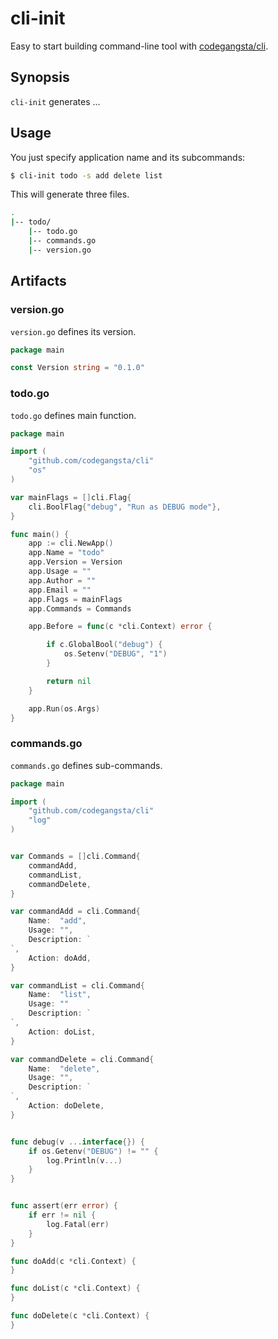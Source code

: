 cli-init
====

Easy to start building command-line tool with [codegangsta/cli](https://github.com/codegangsta/cli).

## Synopsis

`cli-init` generates ...

## Usage

You just specify application name and its subcommands:

```bash
$ cli-init todo -s add delete list
```

This will generate three files.

```bash
.
|-- todo/
    |-- todo.go
    |-- commands.go
    |-- version.go
```

## Artifacts

### version.go

`version.go` defines its version.

```go
package main

const Version string = "0.1.0"
```

### todo.go

`todo.go` defines main function.

```go
package main

import (
	"github.com/codegangsta/cli"
	"os"
)

var mainFlags = []cli.Flag{
	cli.BoolFlag{"debug", "Run as DEBUG mode"},
}

func main() {
	app := cli.NewApp()
	app.Name = "todo"
	app.Version = Version
	app.Usage = ""
	app.Author = ""
	app.Email = ""
	app.Flags = mainFlags
	app.Commands = Commands

	app.Before = func(c *cli.Context) error {

		if c.GlobalBool("debug") {
			os.Setenv("DEBUG", "1")
		}

		return nil
	}

	app.Run(os.Args)
}
```

### commands.go

`commands.go` defines sub-commands.

```go
package main

import (
	"github.com/codegangsta/cli"
	"log"
)


var Commands = []cli.Command{
	commandAdd,
	commandList,
	commandDelete,
}

var commandAdd = cli.Command{
	Name:  "add",
	Usage: "",
	Description: `
`,
	Action: doAdd,
}

var commandList = cli.Command{
	Name:  "list",
	Usage: ""
	Description: `
`,
	Action: doList,
}

var commandDelete = cli.Command{
	Name:  "delete",
	Usage: "",
	Description: `
`,
	Action: doDelete,
}


func debug(v ...interface{}) {
	if os.Getenv("DEBUG") != "" {
		log.Println(v...)
	}
}


func assert(err error) {
	if err != nil {
		log.Fatal(err)
	}
}

func doAdd(c *cli.Context) {
}

func doList(c *cli.Context) {
}

func doDelete(c *cli.Context) {
}
```
